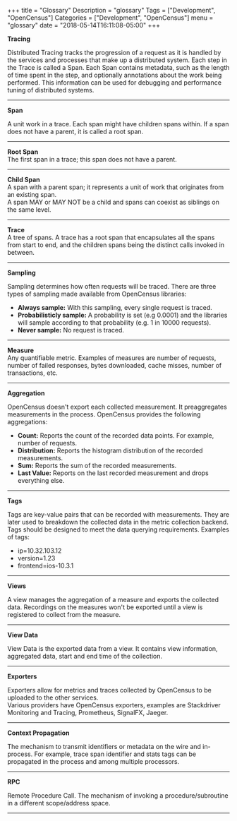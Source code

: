 +++
title = "Glossary"
Description = "glossary"
Tags = ["Development", "OpenCensus"]
Categories = ["Development", "OpenCensus"]
menu = "glossary"
date = "2018-05-14T16:11:08-05:00"
+++

**Tracing**  

Distributed Tracing tracks the progression of a request as it is handled by the services and processes that make up a distributed system. Each step in the Trace is called a Span. Each Span contains metadata, such as the length of time spent in the step, and optionally annotations about the work being performed. This information can be used for debugging and performance tuning of distributed systems.

---

**Span**  

A unit work in a trace. Each span might have children spans within. If a span does not have a parent, it is called a root span.  

---

**Root Span**  
The first span in a trace; this span does not have a parent.  

---

**Child Span**  
A span with a parent span; it represents a unit of work that originates from an existing span.  
A span MAY or MAY NOT be a child and spans can coexist as siblings on the same level.  

---

**Trace**  
A tree of spans. A trace has a root span that encapsulates all the spans from start to end, and the children spans being the distinct calls invoked in between.  

---

**Sampling**

Sampling determines how often requests will be traced.
There are three types of sampling made available from OpenCensus libraries:  

* **Always sample:** With this sampling, every single request is traced.  
* **Probabilisticly sample:** A probability is set (e.g 0.0001) and the libraries will sample according to that probability (e.g. 1 in 10000 requests).
* **Never sample:** No request is traced.  

---

**Measure**  
Any quantifiable metric. Examples of measures are number of requests, number of failed responses, bytes downloaded, cache misses, number of transactions, etc.  

---

**Aggregation**

OpenCensus doesn't export each collected measurement. It preaggregates measurements in the process.
OpenCensus provides the following aggregations:  

* **Count:** Reports the count of the recorded data points. For example, number of requests.
* **Distribution:** Reports the histogram distribution of the recorded measurements.
* **Sum:** Reports the sum of the recorded measurements.
* **Last Value:** Reports on the last recorded measurement and drops everything else.

---

**Tags**

Tags are key-value pairs that can be recorded with measurements.
They are later used to breakdown the collected data in the metric collection backend.
Tags should be designed to meet the data querying requirements. Examples of tags: 

* ip=10.32.103.12
* version=1.23
* frontend=ios-10.3.1  

---

**Views**

A view manages the aggregation of a measure and exports the collected data.
Recordings on the measures won't be exported until a view is registered to
collect from the measure.

---

**View Data**

View Data is the exported data from a view.
It contains view information, aggregated data,
start and end time of the collection.

---

**Exporters**

Exporters allow for metrics and traces collected by
OpenCensus to be uploaded to the other services.  
Various providers have OpenCensus exporters, examples are
Stackdriver Monitoring and Tracing, Prometheus, SignalFX, Jaeger.

---

**Context Propagation**  

The mechanism to transmit identifiers or metadata on the wire
and in-process. For example, trace span identifier and stats tags
can be propagated in the process and among multiple processors.

---

**RPC**

Remote Procedure Call. The mechanism of invoking a procedure/subroutine in a different scope/address space.  

---
